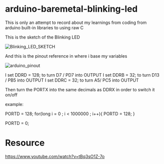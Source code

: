 # arduino-baremetal-blinking-led

This is only an attempt to record about my learnings from coding from arduino built-in libraries to using raw C
 
This is the sketch of the Blinking LED

![Blinking_LED_SKETCH](https://github.com/user-attachments/assets/796ddd5d-1691-49db-a441-c8f7a8a480a4)

And this is the pinout reference in where i base my variables

![arduino_pinout](https://github.com/user-attachments/assets/2648607f-6b5a-4314-a5cb-1fa0ad842e43)

I set DDRD = 128; to turn D7 / PD7 into OUTPUT
I set DDRB = 32; to turn D13 / PB5 into OUTPUT
I set DDRC = 32; to turn A5/ PC5 into OUTPUT

Then turn the PORTX into the same decimals as DDRX in order to switch it on/off

example:

 PORTD = 128;
 for(long i = 0 ; i < 1000000 ; i++){
  PORTD = 128;
 }
 
PORTD = 0;

# Resource

https://www.youtube.com/watch?v=tBq3sO1Z-7o

